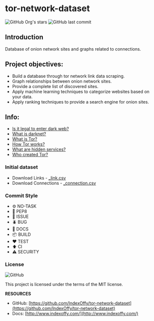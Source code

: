 # tor-network-dataset

![GitHub Org's stars](https://img.shields.io/github/stars/IndexOffy?label=IndexOffy&style=flat-square)
![GitHub last commit](https://img.shields.io/github/last-commit/IndexOffy/tor-network-dataset?style=flat-square)

## Introduction

Database of onion network sites and graphs related to connections.

## Project objectives:

- Build a database through tor network link data scraping.
- Graph relationships between onion network sites.
- Provide a complete list of discovered sites.
- Apply machine learning techniques to categorize websites based on your data.
- Apply ranking techniques to provide a search engine for onion sites.

## Info:

- [Is it legal to enter dark web?](https://indexoffy.github.io/tor-network-dataset/nav/info/)
- [What is darknet?](https://indexoffy.github.io/tor-network-dataset/nav/info/)
- [What is Tor?](https://indexoffy.github.io/tor-network-dataset/nav/info/)
- [How Tor works?](https://indexoffy.github.io/tor-network-dataset/nav/info/)
- [What are hidden services?](https://indexoffy.github.io/tor-network-dataset/nav/info/)
- [Who created Tor?](https://indexoffy.github.io/tor-network-dataset/nav/info/)

### Initial dataset

- Download Links - [_link.csv](#)
- Download Connections - [_connection.csv](#)

### Commit Style

- ⚙️ NO-TASK
- 📝 PEP8
- 📌 ISSUE
- 🪲 BUG
- 📘 DOCS
- 📦 BUILD
- ❤️️ TEST
- ⬆️ CI
- ⚠️ SECURITY

### License

![GitHub](https://img.shields.io/github/license/IndexOffy/tor-network-dataset?style=flat-square)

This project is licensed under the terms of the MIT license.

**RESOURCES**

- GitHub: [https://github.com/IndexOffy/tor-network-dataset](https://github.com/IndexOffy/tor-network-dataset)
- Docs:   [http://www.indexoffy.com/](http://www.indexoffy.com/)
